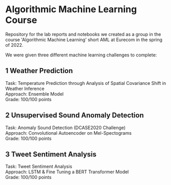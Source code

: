 # Algorithmic Machine Learning Course
Repository for the lab reports and notebooks we created as a group in the course 'Algorithmic Machine Learning' short AML at Eurecom in the spring of 2022.

We were given three different machine learning challenges to complete:
## 1 Weather Prediction
Task: Temperature Prediction through Analysis of Spatial Covariance Shift in Weather Inference \
Approach: Ensemble Model\
Grade: 100/100 points

## 2 Unsupervised Sound Anomaly Detection
Task: Anomaly Sound Detection (DCASE2020 Challenge) \
Approach: Convolutional Autoencoder on Mel-Spectograms \
Grade: 100/100 points

## 3 Tweet Sentiment Analysis
Task: Tweet Sentiment Analysis \
Approach: LSTM & Fine Tuning a BERT Transformer Model \
Grade: 100/100 points
